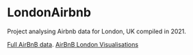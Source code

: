# LondonAirbnb
Project analysing Airbnb data for London, UK compiled in 2021.

[Full AirBnB data](http://insideairbnb.com/get-the-data/).
[AirBnB London Visualisations](http://insideairbnb.com/london/)
